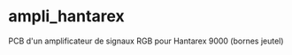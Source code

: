 ampli_hantarex
==============

PCB d'un amplificateur de signaux RGB pour Hantarex 9000 (bornes jeutel)
